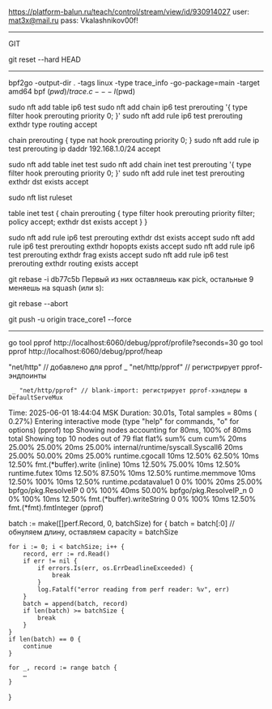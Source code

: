 
https://platform-balun.ru/teach/control/stream/view/id/930914027
user: mat3x@mail.ru
pass: Vkalashnikov00f!

__________________________________________________
GIT

git reset --hard HEAD
____________________________________________________



bpf2go -output-dir . -tags linux -type trace_info -go-package=main -target amd64 bpf $(pwd)/trace.c -- -I$(pwd)



sudo nft add table ip6 test
sudo nft add chain ip6 test prerouting '{ type filter hook prerouting priority 0; }'
sudo nft add rule ip6 test prerouting exthdr type routing accept

chain prerouting {
    type nat hook prerouting priority 0;
}
sudo nft add rule ip test prerouting ip daddr 192.168.1.0/24 accept




sudo nft add table inet test
sudo nft add chain inet test prerouting '{ type filter hook prerouting priority 0; }'
sudo nft add rule inet test prerouting exthdr dst exists accept


sudo nft list ruleset

table inet test {
        chain prerouting {
                type filter hook prerouting priority filter; policy accept;
                exthdr dst exists accept
        }
}


sudo nft add rule ip6 test prerouting exthdr dst exists accept
sudo nft add rule ip6 test prerouting exthdr hopopts exists accept
sudo nft add rule ip6 test prerouting exthdr frag exists accept
sudo nft add rule ip6 test prerouting exthdr routing exists accept



git rebase -i db77c5b 
Первый из них оставляешь как pick, остальные 9 меняешь на squash (или s):

git rebase --abort


git push -u origin trace_core1 --force







_______________________________________________________________________________________________


go tool pprof http://localhost:6060/debug/pprof/profile?seconds=30
go tool pprof http://localhost:6060/debug/pprof/heap



"net/http"      // добавлено для pprof
	_ "net/http/pprof" // регистрирует pprof-эндпоинты

     _ "net/http/pprof" // blank-import: регистрирует pprof-хэндлеры в DefaultServeMux



Time: 2025-06-01 18:44:04 MSK
Duration: 30.01s, Total samples = 80ms ( 0.27%)
Entering interactive mode (type "help" for commands, "o" for options)
(pprof) top
Showing nodes accounting for 80ms, 100% of 80ms total
Showing top 10 nodes out of 79
      flat  flat%   sum%        cum   cum%
      20ms 25.00% 25.00%       20ms 25.00%  internal/runtime/syscall.Syscall6
      20ms 25.00% 50.00%       20ms 25.00%  runtime.cgocall
      10ms 12.50% 62.50%       10ms 12.50%  fmt.(*buffer).write (inline)
      10ms 12.50% 75.00%       10ms 12.50%  runtime.futex
      10ms 12.50% 87.50%       10ms 12.50%  runtime.memmove
      10ms 12.50%   100%       10ms 12.50%  runtime.pcdatavalue1
         0     0%   100%       20ms 25.00%  bpfgo/pkg.ResolveIP
         0     0%   100%       40ms 50.00%  bpfgo/pkg.ResolveIP_n
         0     0%   100%       10ms 12.50%  fmt.(*buffer).writeString
         0     0%   100%       10ms 12.50%  fmt.(*fmt).fmtInteger
(pprof) 


batch := make([]perf.Record, 0, batchSize)
for {
    batch = batch[:0] // обнуляем длину, оставляем capacity = batchSize

    for i := 0; i < batchSize; i++ {
        record, err := rd.Read()
        if err != nil {
            if errors.Is(err, os.ErrDeadlineExceeded) {
                break
            }
            log.Fatalf("error reading from perf reader: %v", err)
        }
        batch = append(batch, record)
        if len(batch) >= batchSize {
            break
        }
    }
    if len(batch) == 0 {
        continue
    }

    for _, record := range batch {
        …
    }
}

